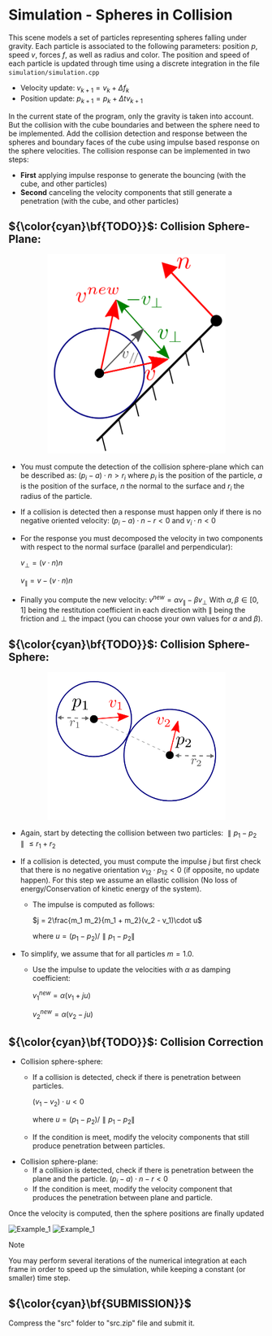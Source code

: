 # Simulation - Spheres in Collision

This scene models a set of particles representing spheres falling under gravity. Each particle is associated to the following parameters: position $p$, speed $v$, forces $f$, as well as radius and color.
The position and speed of each particle is updated through time using a discrete integration in the file `simulation/simulation.cpp`

- Velocity update: $v_{k+1}=v_{k}+\Delta f_k$
- Position update: $p_{k+1} = p_k + \Delta t v_{k+1}$

In the current state of the program, only the gravity is taken into account. But the collision with the cube boundaries and between the sphere need to be implemented. Add the collision detection and response between the spheres and boundary faces of the cube using impulse based response on the sphere velocities.
The collision response can be implemented in two steps:

- **First** applying impulse response to generate the bouncing (with the cube, and other particles)
- **Second** canceling the velocity components that still generate a penetration (with the cube, and other particles)

## ${\color{cyan}\bf{TODO}}$: Collision Sphere-Plane: 

<div style="text-align: center;">
<img src="collision_sphere_plane.png" alt="" width="350"/>
</div> 

- You must compute the detection of the collision sphere-plane which can be described as:
        $(p_i - a)\cdot n > r_i$
where $p_i$ is the position of the particle, $a$ is the position of the surface, $n$ the normal to the surface and $r_i$ the radius of the particle.
- If a collision is detected then a response must happen only if there is no negative oriented velocity:
        $(p_i - a)\cdot n - r < 0 \text{ and } v_i\cdot n < 0$
- For the response you must decomposed the velocity in two components with respect to the normal surface (parallel and perpendicular):
    
    $v_{\bot} = (v \cdot n) n$

    $v_{\parallel} = v - (v \cdot n) n$
    
- Finally you compute the new velocity:
        $v^{new} = \alpha v_{\parallel} - \beta v_{\bot}$
        With $\alpha,\beta \in [0,1]$ being the restitution coefficient in each direction with $\parallel$ being the friction and $\bot$ the impact (you can choose your own values for $\alpha$ and $\beta$).

## ${\color{cyan}\bf{TODO}}$: Collision Sphere-Sphere:

<div style="text-align: center;">
<img src="collision_sphere_sphere.png" alt="" width="350"/>
</div>

- Again, start by detecting the collision between two particles:
$\parallel p_1 - p_2 \parallel \leq r_1 + r_2$
- If a collision is detected, you must compute the impulse $j$ but first check that there is no negative orientation $v_{12}\cdot p_{12} < 0$ (if opposite, no update happen). For this step we assume an ellastic collision (No loss of energy/Conservation of kinetic energy of the system).
    - The impulse is computed as follows:

        $j = 2\frac{m_1 m_2}{m_1 + m_2}(v_2 - v_1)\cdot u$

        $\text{where }u = (p_1 - p_2)/\parallel p_1 - p_2\parallel$

- To simplify, we assume that for all particles $m=1.0$.
    - Use the impulse to update the velocities with $\alpha$ as damping coefficient:

        $v_1^{new} = \alpha(v_1 + ju)$

        $v_2^{new} = \alpha(v_2 - ju)$  

## ${\color{cyan}\bf{TODO}}$: Collision Correction

- Collision sphere-sphere:
    - If a collision is detected, check if there is penetration between particles.
        
        $(v_1 - v_2)\cdot u < 0$

        $\text{where }u = (p_1 - p_2)/\parallel p_1 - p_2 \parallel$
        
    - If the condition is meet, modify the velocity components that still produce penetration between particles.
- Collision sphere-plane:
    - If a collision is detected, check if there is penetration between the plane and the particle.
    $(p_i - a)\cdot n - r< 0$
    - If the condition is meet, modify the velocity component that produces the penetration between plane and particle.

Once the velocity is computed, then the sphere positions are finally updated

![Example_1](03spherecollidesol1.gif)
![Example_1](03spherecollidesol2.gif)

> [!NOTE]
> You may perform several iterations of the numerical integration at each frame in order to speed up the simulation, while keeping a constant (or smaller) time step.

## ${\color{cyan}\bf{SUBMISSION}}$

Compress the "src" folder to "src.zip" file and submit it.
